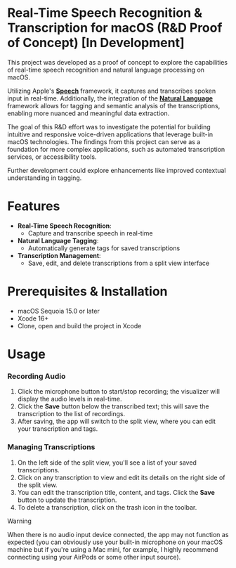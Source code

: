 # Real-Time Speech Recognition & Transcription for macOS (R&D Proof of Concept) [In Development]


This project was developed as a proof of concept to explore the capabilities of real-time speech recognition and natural language processing on macOS. 

Utilizing Apple's [**Speech**](https://developer.apple.com/documentation/speech/) framework, it captures and transcribes spoken input in real-time. Additionally, the integration of the [**Natural Language**](https://developer.apple.com/documentation/naturallanguage/) framework allows for tagging and semantic analysis of the transcriptions, enabling more nuanced and meaningful data extraction. 

The goal of this R&D effort was to investigate the potential for building intuitive and responsive voice-driven applications that leverage built-in macOS technologies. The findings from this project can serve as a foundation for more complex applications, such as automated transcription services, or accessibility tools. 

Further development could explore enhancements like improved contextual understanding in tagging.

# Features
* **Real-Time Speech Recognition**:
    * Capture and transcribe speech in real-time
* **Natural Language Tagging**:
    * Automatically generate tags for saved transcriptions
* **Transcription Management**:
    * Save, edit, and delete transcriptions from a split view interface

# Prerequisites & Installation
* macOS Sequoia 15.0 or later
* Xcode 16+
* Clone, open and build the project in Xcode

# Usage

### Recording Audio
1. Click the microphone button to start/stop recording; the visualizer will display the audio levels in real-time.
2. Click the **Save** button below the transcribed text; this will save the transcription to the list of recordings.
3. After saving, the app will switch to the split view, where you can edit your transcription and tags.

### Managing Transcriptions
1. On the left side of the split view, you'll see a list of your saved transcriptions.
2. Click on any transcription to view and edit its details on the right side of the split view.
3. You can edit the transcription title, content, and tags. Click the **Save** button to update the transcription.
4. To delete a transcription, click on the trash icon in the toolbar.

> [!WARNING]
> 
> When there is no audio input device connected, the app may not function as expected (you can obviously use your built-in microphone on your macOS machine but if you're using a Mac mini, for example, I highly recommend connecting using your AirPods or some other input source).

